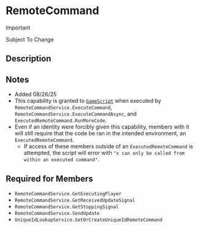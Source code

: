 # RemoteCommand

> [!IMPORTANT]
> Subject To Change

## Description

## Notes
- Added 08/26/25
- This capability is granted to [`GameScript`](../Identities/02%20-%20GameScript.md) when executed by `RemoteCommandService.ExecuteCommand`, `RemoteCommandService.ExecuteCommandAsync`, and `ExecutedRemoteCommand.RunMoreCode`.
- Even if an identity were forcibly given this capability, members with it will still require that the code be ran in the intended environment, an `ExecutedRemoteCommand`.
	- If access of these members outside of an `ExecutedRemoteCommand` is attempted, the script will error with `"x can only be called from within an executed command"`.

## Required for Members
- `RemoteCommandService.GetExecutingPlayer`
- `RemoteCommandService.GetReceivedUpdateSignal`
- `RemoteCommandService.GetStoppingSignal`
- `RemoteCommandService.SendUpdate`
- `UniqueIdLookupService.GetOrCreateUniqueIdRemoteCommand`